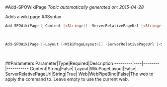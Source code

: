 #Add-SPOWikiPage
*Topic automatically generated on: 2015-04-28*

Adds a wiki page
##Syntax
```powershell
Add-SPOWikiPage [-Content [<String>]] -ServerRelativePageUrl [<String>] [-Web [<WebPipeBind>]]
```
&nbsp;

```powershell
Add-SPOWikiPage [-Layout [<WikiPageLayout>]] -ServerRelativePageUrl [<String>] [-Web [<WebPipeBind>]]
```
&nbsp;

##Parameters
Parameter|Type|Required|Description
---------|----|--------|-----------
Content|String|False|
Layout|WikiPageLayout|False|
ServerRelativePageUrl|String|True|
Web|WebPipeBind|False|The web to apply the command to. Leave empty to use the current web.
